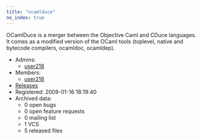 ```yaml
---
title: "ocamlduce"
no_index: true
---
```


OCamlDuce is a merger between the Objective Caml and CDuce languages.
It comes as a modified version of the OCaml tools (toplevel, native
and bytecode compilers, ocamldoc, ocamldep).


* Admins:
  * [user218](/users/user218)
* Members:
  * [user218](/users/user218)
* [Releases](https://download.ocamlcore.org/ocamlduce)
* Registered: 2009-01-16 18:19:40
* Archived data:
  * 0 open bugs
  * 0 open feature requests
  * 0 mailing list
  * 1 VCS
  * 5 released files
